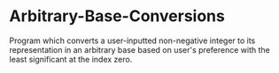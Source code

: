 # Arbitrary-Base-Conversions
Program which converts a user-inputted non-negative integer to its representation in an arbitrary base based on user's preference with the least significant at the index zero. 
